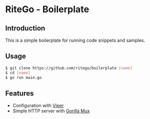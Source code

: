 # RiteGo - Boilerplate

## Introduction
This is a simple boilerplate for running code snippets and samples.

## Usage
```bash
$ git clone https://github.com/ritego/boilerplate [name]
$ cd [name]
$ go run main.go
```

## Features
- Configuration with [Viper](https://github.com/spf13/viper)
- Simple HTTP server with [Gorilla Mux](https://github.com/gorilla/mux)